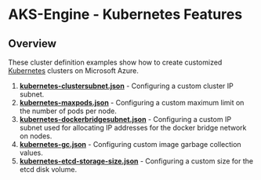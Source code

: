 # AKS-Engine - Kubernetes Features

## Overview

These cluster definition examples show how to create customized [Kubernetes](../../docs/kubernetes.md) clusters on Microsoft Azure.

1. [**kubernetes-clustersubnet.json**](kubernetes-clustersubnet.json) - Configuring a custom cluster IP subnet.
2. [**kubernetes-maxpods.json**](kubernetes-maxpods.json) - Configuring a custom maximum limit on the number of pods per node.
3. [**kubernetes-dockerbridgesubnet.json**](kubernetes-dockerbridgesubnet.json) - Configuring a custom IP subnet used for allocating IP addresses for the docker bridge network on nodes.
4. [**kubernetes-gc.json**](kubernetes-gc.json) - Configuring custom image garbage collection values.
4. [**kubernetes-etcd-storage-size.json**](kubernetes-etcd-storage-size.json) - Configuring a custom size for the etcd disk volume.
